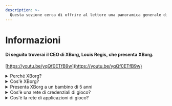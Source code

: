 ```yaml
---
description: >-
  Questa sezione cerca di offrire al lettore una panoramica generale di XBorg prima di esplorare il resto di questo documento. Questo è il posto migliore per sviluppare una comprensione generale di XBorg
---
```


# Informazioni

#### Di seguito troverai il CEO di XBorg, Louis Regis, che presenta XBorg.



[https://youtu.be/yqQf0ETfB9w](https://youtu.be/yqQf0ETfB9w)

<details>

<summary>Perché XBorg?</summary>

Nella società odierna, dove il tempo libero sta diventando sempre più abbondante, i giocatori trascorrono innumerevoli ore immersi nei mondi dei videogiochi. Tuttavia, i dati generati da queste esperienze spesso vengono sottostimati e frammentati tra vari giochi. XBorg riconosce il valore del tempo dei giocatori e cerca di rendere i loro dati significativi e preziosi.

Il problema dei dati frammentati dei giocatori è aggravato dal fatto che i giocatori non vengono sempre ricompensati per il loro contributo al successo di un gioco. Nonostante siano una parte integrante dell'ecosistema dei videogiochi, i giocatori spesso non percepiscono alcun valore generato dal loro gameplay. Questo problema significativo colpisce innumerevoli giocatori e richiede una soluzione.

</details>

<details>

<summary>Cos'è XBorg?</summary>

XBorg sta rivoluzionando l'industria dei videogiochi, consentendo ai giocatori di creare la propria identità digitale di gioco attraverso una rete di credenziali. Apre la strada a una nuova generazione di applicazioni di gioco e casi d'uso avanzati.

Con il potenziale di coinvolgere decine di milioni di giocatori nell'ecosistema Web3, XBorg è destinato a trasformare il futuro dei videogiochi come lo conosciamo.

XBorg è supportato dai migliori marchi e investitori di Web3 ed è la casa dei giocatori più competitivi del Web3 gaming.

</details>

<details>

<summary>Presenta XBorg a un bambino di 5 anni</summary>

Ehi, piccolo! Hai mai giocato a qualche gioco sul tuo tablet o telefono? Beh, c'è una cosa davvero fantastica chiamata XBorg che renderà la tua esperienza di gioco ancora più divertente!

XBorg è come uno strumento speciale che ti aiuta a creare il tuo personaggio digitale che puoi usare per giocare. È come creare il tuo supereroe!

E la cosa migliore è che il tuo supereroe ti dà superpoteri anche in altre fantastiche applicazioni di gioco. È come dare superpoteri a ogni giocatore del pianeta.

XBorg è supportato da persone davvero importanti e intelligenti che pensano che cambierà il modo in cui giochiamo ai videogiochi in futuro. Quindi preparati, perché XBorg sarà davvero una grande cosa!

</details>

<details>

<summary>Cos'è una rete di credenziali di gioco?</summary>

La rete di credenziali è come un hub personale di dati di gioco per ogni giocatore. Aggrega tutte le loro credenziali di gioco da diversi giochi e app in un'unica identità, come le loro prestazioni in un gioco, le comunità di gioco a cui appartengono e il numero di tornei vinti. È l'identità digitale dei giocatori.

Il nostro sistema traccia tre tipi di dati degli utenti:

1. Coinvolgimento negli esports
2. Prestazioni di gioco
3. Attività sociale/fan

Raccogliamo questi dati da piattaforme popolari come Steam, FaceIt, Riot Games, Twitter, Discord e fonti on-chain.

Per dirla tecnicamente, la rete di credenziali di gioco utilizza i token soulbound dei giocatori (NFT non trasferibili) per archiviare in modo sicuro le loro metriche. Il nostro avanzato aggregatore di dati, XBorg, garantisce che i giocatori possiedano completamente i loro dati.

La rete di credenziali è il mattoncino che consente la creazione di applicazioni di gioco avanzate e giochi collegati all'identità dei giocatori.

Quindi, immagina il protocollo Lens per i videogiochi.

</details>

<details>

<summary>Cos'è la rete di applicazioni di gioco?</summary>

La rete di applicazioni di gioco è una collezione di app di gioco che utilizzano l'identità digitale di un giocatore. La nostra rete di credenziali può essere utilizzata per creare app di gioco più avanzate, come una piattaforma di tornei che mette in contatto i giocatori in base alla loro storia, un lanciatore di GameFi soulbound o un'app di incontri di gioco che mette in contatto i giocatori in base alle loro credenziali. I marchi possono anche utilizzare questa rete per l'acquisizione di utenti basata sui dati dei giocatori. La rete di applicazioni di gioco offre infinite possibilità per un'esperienza di gioco più personalizzata e piacevole.

Intendiamo che l'uso della rete di credenziali sia senza autorizzazione in modo che qualsiasi sviluppatore possa creare nuove app fantastiche :)&#x20;

</details>
